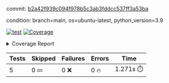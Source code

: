 commit: [b2a42f939c094f978b5c3ab3fddcc537ff3a53ba](https://github.com/rcmdnk/chatgpt-prompt-wrapper/tree/b2a42f939c094f978b5c3ab3fddcc537ff3a53ba)

condition: branch=main, os=ubuntu-latest, python_version=3.9

[![test](https://github.com/rcmdnk/chatgpt-prompt-wrapper/actions/workflows/test.yml/badge.svg)](https://github.com/rcmdnk/chatgpt-prompt-wrapper/actions/runs/4653092787)
<a href="https://github.com/rcmdnk/chatgpt-prompt-wrapper/blob/b2a42f939c094f978b5c3ab3fddcc537ff3a53ba/README.md"><img alt="Coverage" src="https://img.shields.io/badge/Coverage-40%25-orange.svg" /></a><details><summary>Coverage Report </summary><table><tr><th>File</th><th>Stmts</th><th>Miss</th><th>Cover</th><th>Missing</th></tr><tbody><tr><td colspan="5"><b>src/chatgpt_prompt_wrapper</b></td></tr><tr><td>&nbsp; &nbsp;<a href="https://github.com/rcmdnk/chatgpt-prompt-wrapper/blob/b2a42f939c094f978b5c3ab3fddcc537ff3a53ba/src/chatgpt_prompt_wrapper/chatgpt_prompt_wrapper.py">chatgpt_prompt_wrapper.py</a></td><td>124</td><td>96</td><td>23%</td><td><a href="https://github.com/rcmdnk/chatgpt-prompt-wrapper/blob/b2a42f939c094f978b5c3ab3fddcc537ff3a53ba/src/chatgpt_prompt_wrapper/chatgpt_prompt_wrapper.py#L28-L31">28&ndash;31</a>, <a href="https://github.com/rcmdnk/chatgpt-prompt-wrapper/blob/b2a42f939c094f978b5c3ab3fddcc537ff3a53ba/src/chatgpt_prompt_wrapper/chatgpt_prompt_wrapper.py#L37-L44">37&ndash;44</a>, <a href="https://github.com/rcmdnk/chatgpt-prompt-wrapper/blob/b2a42f939c094f978b5c3ab3fddcc537ff3a53ba/src/chatgpt_prompt_wrapper/chatgpt_prompt_wrapper.py#L48-L55">48&ndash;55</a>, <a href="https://github.com/rcmdnk/chatgpt-prompt-wrapper/blob/b2a42f939c094f978b5c3ab3fddcc537ff3a53ba/src/chatgpt_prompt_wrapper/chatgpt_prompt_wrapper.py#L59-L63">59&ndash;63</a>, <a href="https://github.com/rcmdnk/chatgpt-prompt-wrapper/blob/b2a42f939c094f978b5c3ab3fddcc537ff3a53ba/src/chatgpt_prompt_wrapper/chatgpt_prompt_wrapper.py#L69-L98">69&ndash;98</a>, <a href="https://github.com/rcmdnk/chatgpt-prompt-wrapper/blob/b2a42f939c094f978b5c3ab3fddcc537ff3a53ba/src/chatgpt_prompt_wrapper/chatgpt_prompt_wrapper.py#L104-L113">104&ndash;113</a>, <a href="https://github.com/rcmdnk/chatgpt-prompt-wrapper/blob/b2a42f939c094f978b5c3ab3fddcc537ff3a53ba/src/chatgpt_prompt_wrapper/chatgpt_prompt_wrapper.py#L119-L123">119&ndash;123</a>, <a href="https://github.com/rcmdnk/chatgpt-prompt-wrapper/blob/b2a42f939c094f978b5c3ab3fddcc537ff3a53ba/src/chatgpt_prompt_wrapper/chatgpt_prompt_wrapper.py#L127-L181">127&ndash;181</a>, <a href="https://github.com/rcmdnk/chatgpt-prompt-wrapper/blob/b2a42f939c094f978b5c3ab3fddcc537ff3a53ba/src/chatgpt_prompt_wrapper/chatgpt_prompt_wrapper.py#L185-L190">185&ndash;190</a></td></tr><tr><td>&nbsp; &nbsp;<a href="https://github.com/rcmdnk/chatgpt-prompt-wrapper/blob/b2a42f939c094f978b5c3ab3fddcc537ff3a53ba/src/chatgpt_prompt_wrapper/config.py">config.py</a></td><td>11</td><td>3</td><td>73%</td><td><a href="https://github.com/rcmdnk/chatgpt-prompt-wrapper/blob/b2a42f939c094f978b5c3ab3fddcc537ff3a53ba/src/chatgpt_prompt_wrapper/config.py#L11-L14">11&ndash;14</a></td></tr><tr><td>&nbsp; &nbsp;<a href="https://github.com/rcmdnk/chatgpt-prompt-wrapper/blob/b2a42f939c094f978b5c3ab3fddcc537ff3a53ba/src/chatgpt_prompt_wrapper/log_formatter.py">log_formatter.py</a></td><td>22</td><td>6</td><td>73%</td><td><a href="https://github.com/rcmdnk/chatgpt-prompt-wrapper/blob/b2a42f939c094f978b5c3ab3fddcc537ff3a53ba/src/chatgpt_prompt_wrapper/log_formatter.py#L18-L24">18&ndash;24</a>, <a href="https://github.com/rcmdnk/chatgpt-prompt-wrapper/blob/b2a42f939c094f978b5c3ab3fddcc537ff3a53ba/src/chatgpt_prompt_wrapper/log_formatter.py#L29-L31">29&ndash;31</a></td></tr><tr><td colspan="5"><b>src/chatgpt_prompt_wrapper/chatgpt</b></td></tr><tr><td>&nbsp; &nbsp;<a href="https://github.com/rcmdnk/chatgpt-prompt-wrapper/blob/b2a42f939c094f978b5c3ab3fddcc537ff3a53ba/src/chatgpt_prompt_wrapper/chatgpt/ask.py">ask.py</a></td><td>34</td><td>26</td><td>24%</td><td><a href="https://github.com/rcmdnk/chatgpt-prompt-wrapper/blob/b2a42f939c094f978b5c3ab3fddcc537ff3a53ba/src/chatgpt_prompt_wrapper/chatgpt/ask.py#L21-L63">21&ndash;63</a></td></tr><tr><td>&nbsp; &nbsp;<a href="https://github.com/rcmdnk/chatgpt-prompt-wrapper/blob/b2a42f939c094f978b5c3ab3fddcc537ff3a53ba/src/chatgpt_prompt_wrapper/chatgpt/chat.py">chat.py</a></td><td>101</td><td>81</td><td>20%</td><td><a href="https://github.com/rcmdnk/chatgpt-prompt-wrapper/blob/b2a42f939c094f978b5c3ab3fddcc537ff3a53ba/src/chatgpt_prompt_wrapper/chatgpt/chat.py#L33-L34">33&ndash;34</a>, <a href="https://github.com/rcmdnk/chatgpt-prompt-wrapper/blob/b2a42f939c094f978b5c3ab3fddcc537ff3a53ba/src/chatgpt_prompt_wrapper/chatgpt/chat.py#L37-L67">37&ndash;67</a>, <a href="https://github.com/rcmdnk/chatgpt-prompt-wrapper/blob/b2a42f939c094f978b5c3ab3fddcc537ff3a53ba/src/chatgpt_prompt_wrapper/chatgpt/chat.py#L76-L88">76&ndash;88</a>, <a href="https://github.com/rcmdnk/chatgpt-prompt-wrapper/blob/b2a42f939c094f978b5c3ab3fddcc537ff3a53ba/src/chatgpt_prompt_wrapper/chatgpt/chat.py#L91-L93">91&ndash;93</a>, <a href="https://github.com/rcmdnk/chatgpt-prompt-wrapper/blob/b2a42f939c094f978b5c3ab3fddcc537ff3a53ba/src/chatgpt_prompt_wrapper/chatgpt/chat.py#L98-L122">98&ndash;122</a>, <a href="https://github.com/rcmdnk/chatgpt-prompt-wrapper/blob/b2a42f939c094f978b5c3ab3fddcc537ff3a53ba/src/chatgpt_prompt_wrapper/chatgpt/chat.py#L125-L183">125&ndash;183</a></td></tr><tr><td>&nbsp; &nbsp;<a href="https://github.com/rcmdnk/chatgpt-prompt-wrapper/blob/b2a42f939c094f978b5c3ab3fddcc537ff3a53ba/src/chatgpt_prompt_wrapper/chatgpt/chatgpt.py">chatgpt.py</a></td><td>98</td><td>62</td><td>37%</td><td><a href="https://github.com/rcmdnk/chatgpt-prompt-wrapper/blob/b2a42f939c094f978b5c3ab3fddcc537ff3a53ba/src/chatgpt_prompt_wrapper/chatgpt/chatgpt.py#L63-L99">63&ndash;99</a>, <a href="https://github.com/rcmdnk/chatgpt-prompt-wrapper/blob/b2a42f939c094f978b5c3ab3fddcc537ff3a53ba/src/chatgpt_prompt_wrapper/chatgpt/chatgpt.py#L102-L110">102&ndash;110</a>, <a href="https://github.com/rcmdnk/chatgpt-prompt-wrapper/blob/b2a42f939c094f978b5c3ab3fddcc537ff3a53ba/src/chatgpt_prompt_wrapper/chatgpt/chatgpt.py#L113-L128">113&ndash;128</a>, <a href="https://github.com/rcmdnk/chatgpt-prompt-wrapper/blob/b2a42f939c094f978b5c3ab3fddcc537ff3a53ba/src/chatgpt_prompt_wrapper/chatgpt/chatgpt.py#L131-L137">131&ndash;137</a>, <a href="https://github.com/rcmdnk/chatgpt-prompt-wrapper/blob/b2a42f939c094f978b5c3ab3fddcc537ff3a53ba/src/chatgpt_prompt_wrapper/chatgpt/chatgpt.py#L140-L141">140&ndash;141</a>, <a href="https://github.com/rcmdnk/chatgpt-prompt-wrapper/blob/b2a42f939c094f978b5c3ab3fddcc537ff3a53ba/src/chatgpt_prompt_wrapper/chatgpt/chatgpt.py#L150-L158">150&ndash;158</a>, <a href="https://github.com/rcmdnk/chatgpt-prompt-wrapper/blob/b2a42f939c094f978b5c3ab3fddcc537ff3a53ba/src/chatgpt_prompt_wrapper/chatgpt/chatgpt.py#L161">161</a>, <a href="https://github.com/rcmdnk/chatgpt-prompt-wrapper/blob/b2a42f939c094f978b5c3ab3fddcc537ff3a53ba/src/chatgpt_prompt_wrapper/chatgpt/chatgpt.py#L164-L167">164&ndash;167</a>, <a href="https://github.com/rcmdnk/chatgpt-prompt-wrapper/blob/b2a42f939c094f978b5c3ab3fddcc537ff3a53ba/src/chatgpt_prompt_wrapper/chatgpt/chatgpt.py#L170-L175">170&ndash;175</a>, <a href="https://github.com/rcmdnk/chatgpt-prompt-wrapper/blob/b2a42f939c094f978b5c3ab3fddcc537ff3a53ba/src/chatgpt_prompt_wrapper/chatgpt/chatgpt.py#L178-L182">178&ndash;182</a>, <a href="https://github.com/rcmdnk/chatgpt-prompt-wrapper/blob/b2a42f939c094f978b5c3ab3fddcc537ff3a53ba/src/chatgpt_prompt_wrapper/chatgpt/chatgpt.py#L185-L191">185&ndash;191</a>, <a href="https://github.com/rcmdnk/chatgpt-prompt-wrapper/blob/b2a42f939c094f978b5c3ab3fddcc537ff3a53ba/src/chatgpt_prompt_wrapper/chatgpt/chatgpt.py#L194-L195">194&ndash;195</a>, <a href="https://github.com/rcmdnk/chatgpt-prompt-wrapper/blob/b2a42f939c094f978b5c3ab3fddcc537ff3a53ba/src/chatgpt_prompt_wrapper/chatgpt/chatgpt.py#L200-L212">200&ndash;212</a>, <a href="https://github.com/rcmdnk/chatgpt-prompt-wrapper/blob/b2a42f939c094f978b5c3ab3fddcc537ff3a53ba/src/chatgpt_prompt_wrapper/chatgpt/chatgpt.py#L215">215</a></td></tr><tr><td colspan="5"><b>src/chatgpt_prompt_wrapper/cmd</b></td></tr><tr><td>&nbsp; &nbsp;<a href="https://github.com/rcmdnk/chatgpt-prompt-wrapper/blob/b2a42f939c094f978b5c3ab3fddcc537ff3a53ba/src/chatgpt_prompt_wrapper/cmd/commands.py">commands.py</a></td><td>17</td><td>14</td><td>18%</td><td><a href="https://github.com/rcmdnk/chatgpt-prompt-wrapper/blob/b2a42f939c094f978b5c3ab3fddcc537ff3a53ba/src/chatgpt_prompt_wrapper/cmd/commands.py#L6-L21">6&ndash;21</a></td></tr><tr><td>&nbsp; &nbsp;<a href="https://github.com/rcmdnk/chatgpt-prompt-wrapper/blob/b2a42f939c094f978b5c3ab3fddcc537ff3a53ba/src/chatgpt_prompt_wrapper/cmd/cost.py">cost.py</a></td><td>12</td><td>8</td><td>33%</td><td><a href="https://github.com/rcmdnk/chatgpt-prompt-wrapper/blob/b2a42f939c094f978b5c3ab3fddcc537ff3a53ba/src/chatgpt_prompt_wrapper/cmd/cost.py#L7-L14">7&ndash;14</a></td></tr><tr><td>&nbsp; &nbsp;<a href="https://github.com/rcmdnk/chatgpt-prompt-wrapper/blob/b2a42f939c094f978b5c3ab3fddcc537ff3a53ba/src/chatgpt_prompt_wrapper/cmd/init.py">init.py</a></td><td>9</td><td>5</td><td>44%</td><td><a href="https://github.com/rcmdnk/chatgpt-prompt-wrapper/blob/b2a42f939c094f978b5c3ab3fddcc537ff3a53ba/src/chatgpt_prompt_wrapper/cmd/init.py#L8-L14">8&ndash;14</a></td></tr><tr><td><b>TOTAL</b></td><td><b>504</b></td><td><b>301</b></td><td><b>40%</b></td><td>&nbsp;</td></tr></tbody></table></details>

| Tests | Skipped | Failures | Errors | Time |
| ----- | ------- | -------- | -------- | ------------------ |
| 5 | 0 :zzz: | 0 :x: | 0 :fire: | 1.271s :stopwatch: |

